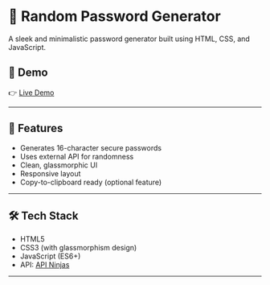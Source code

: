 # 🔐 Random Password Generator

A sleek and minimalistic password generator built using HTML, CSS, and JavaScript.

## 🚀 Demo

👉 [Live Demo](https://king-julien-007.github.io/randomPass/)  


---

## 🧩 Features

- Generates 16-character secure passwords
- Uses external API for randomness
- Clean, glassmorphic UI
- Responsive layout
- Copy-to-clipboard ready (optional feature)

---

## 🛠️ Tech Stack

- HTML5
- CSS3 (with glassmorphism design)
- JavaScript (ES6+)
- API: [API Ninjas](https://api-ninjas.com/api/passwordgenerator)

---

